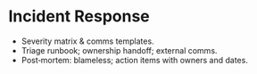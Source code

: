# Incident Response

- Severity matrix & comms templates.
- Triage runbook; ownership handoff; external comms.
- Post‑mortem: blameless; action items with owners and dates.

